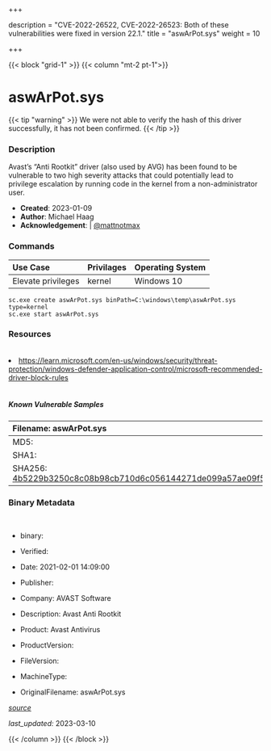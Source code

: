 +++

description = "CVE-2022-26522, CVE-2022-26523: Both of these vulnerabilities were fixed in version 22.1."
title = "aswArPot.sys"
weight = 10

+++


{{< block "grid-1" >}}
{{< column "mt-2 pt-1">}}




# aswArPot.sys 


{{< tip "warning" >}}
We were not able to verify the hash of this driver successfully, it has not been confirmed.
{{< /tip >}}




### Description


Avast’s “Anti Rootkit” driver (also used by AVG) has been found to be vulnerable to two high severity attacks that could potentially lead to privilege escalation by running code in the kernel from a non-administrator user.


- **Created**: 2023-01-09
- **Author**: Michael Haag
- **Acknowledgement**:  | [@mattnotmax](https://twitter.com/@mattnotmax)

### Commands

| Use Case | Privilages | Operating System | 
|:---- | ---- | ---- |
| Elevate privileges | kernel | Windows 10 |

```
sc.exe create aswArPot.sys binPath=C:\windows\temp\aswArPot.sys type=kernel
sc.exe start aswArPot.sys
```

### Resources
<br>


<li><a href=" https://learn.microsoft.com/en-us/windows/security/threat-protection/windows-defender-application-control/microsoft-recommended-driver-block-rules"> https://learn.microsoft.com/en-us/windows/security/threat-protection/windows-defender-application-control/microsoft-recommended-driver-block-rules</a></li>


<br>


##### Known Vulnerable Samples

| Filename: aswArPot.sys |
|:---- |
|MD5: <a href="https://www.virustotal.com/gui/file/{&#39;Filename&#39;: &#39;aswArPot.sys&#39;, &#39;MD5&#39;: &#39;&#39;, &#39;SHA1&#39;: &#39;&#39;, &#39;SHA256&#39;: &#39;4b5229b3250c8c08b98cb710d6c056144271de099a57ae09f5d2097fc41bd4f1&#39;}"></a>|
|SHA1: <a href="https://www.virustotal.com/gui/file/{&#39;Filename&#39;: &#39;aswArPot.sys&#39;, &#39;MD5&#39;: &#39;&#39;, &#39;SHA1&#39;: &#39;&#39;, &#39;SHA256&#39;: &#39;4b5229b3250c8c08b98cb710d6c056144271de099a57ae09f5d2097fc41bd4f1&#39;}"></a>|
|SHA256: <a href="https://www.virustotal.com/gui/file/{&#39;Filename&#39;: &#39;aswArPot.sys&#39;, &#39;MD5&#39;: &#39;&#39;, &#39;SHA1&#39;: &#39;&#39;, &#39;SHA256&#39;: &#39;4b5229b3250c8c08b98cb710d6c056144271de099a57ae09f5d2097fc41bd4f1&#39;}">4b5229b3250c8c08b98cb710d6c056144271de099a57ae09f5d2097fc41bd4f1</a>|




### Binary Metadata
<br>

- binary: 
- Verified: 
- Date: 2021-02-01 14:09:00
- Publisher: 
- Company: AVAST Software
- Description: Avast Anti Rootkit
- Product: Avast Antivirus

- ProductVersion: 
- FileVersion: 
- MachineType: 
- OriginalFilename: aswArPot.sys

[*source*](https://github.com/magicsword-io/LOLDrivers/tree/main/yaml/aswarpot.sys.yml)

*last_updated:* 2023-03-10


{{< /column >}}
{{< /block >}}
